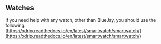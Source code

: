 ## Watches  
  
If you need help with any watch, other than BlueJay, you should use the following.  
[https://xdrip.readthedocs.io/en/latest/smartwatch/smartwatch/](https://xdrip.readthedocs.io/en/latest/smartwatch/smartwatch/)  
